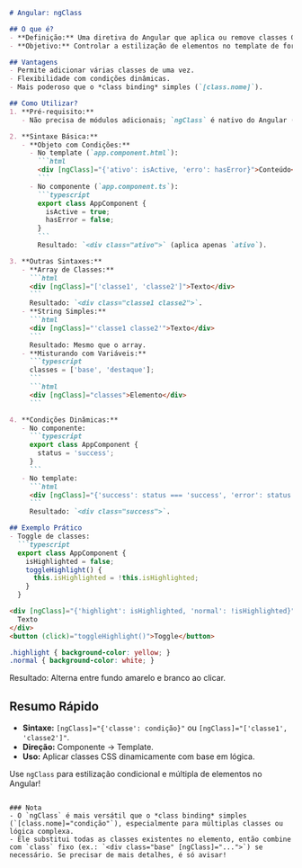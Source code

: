 

```markdown
# Angular: ngClass

## O que é?
- **Definição:** Uma diretiva do Angular que aplica ou remove classes CSS de um elemento dinamicamente com base em condições ou expressões.
- **Objetivo:** Controlar a estilização de elementos no template de forma condicional ou múltipla.

## Vantagens
- Permite adicionar várias classes de uma vez.
- Flexibilidade com condições dinâmicas.
- Mais poderoso que o *class binding* simples (`[class.nome]`).

## Como Utilizar?
1. **Pré-requisito:**
   - Não precisa de módulos adicionais; `ngClass` é nativo do Angular (disponível no `CommonModule`).

2. **Sintaxe Básica:**
   - **Objeto com Condições:**
     - No template (`app.component.html`):
       ```html
       <div [ngClass]="{'ativo': isActive, 'erro': hasError}">Conteúdo</div>
       ```
     - No componente (`app.component.ts`):
       ```typescript
       export class AppComponent {
         isActive = true;
         hasError = false;
       }
       ```
       Resultado: `<div class="ativo">` (aplica apenas `ativo`).

3. **Outras Sintaxes:**
   - **Array de Classes:**
     ```html
     <div [ngClass]="['classe1', 'classe2']">Texto</div>
     ```
     Resultado: `<div class="classe1 classe2">`.
   - **String Simples:**
     ```html
     <div [ngClass]="'classe1 classe2'">Texto</div>
     ```
     Resultado: Mesmo que o array.
   - **Misturando com Variáveis:**
     ```typescript
     classes = ['base', 'destaque'];
     ```
     ```html
     <div [ngClass]="classes">Elemento</div>
     ```

4. **Condições Dinâmicas:**
   - No componente:
     ```typescript
     export class AppComponent {
       status = 'success';
     }
     ```
   - No template:
     ```html
     <div [ngClass]="{'success': status === 'success', 'error': status === 'error'}">Status</div>
     ```
     Resultado: `<div class="success">`.

## Exemplo Prático
- Toggle de classes:
  ```typescript
  export class AppComponent {
    isHighlighted = false;
    toggleHighlight() {
      this.isHighlighted = !this.isHighlighted;
    }
  }
  ```
  ```html
  <div [ngClass]="{'highlight': isHighlighted, 'normal': !isHighlighted}">
    Texto
  </div>
  <button (click)="toggleHighlight()">Toggle</button>
  ```
  ```css
  .highlight { background-color: yellow; }
  .normal { background-color: white; }
  ```
  Resultado: Alterna entre fundo amarelo e branco ao clicar.

## Resumo Rápido
- **Sintaxe:** `[ngClass]="{'classe': condição}"` ou `[ngClass]="['classe1', 'classe2']"`.
- **Direção:** Componente → Template.
- **Uso:** Aplicar classes CSS dinamicamente com base em lógica.

Use `ngClass` para estilização condicional e múltipla de elementos no Angular!
``` 

### Nota
- O `ngClass` é mais versátil que o *class binding* simples (`[class.nome]="condição"`), especialmente para múltiplas classes ou lógica complexa.
- Ele substitui todas as classes existentes no elemento, então combine com `class` fixo (ex.: `<div class="base" [ngClass]="...">`) se necessário. Se precisar de mais detalhes, é só avisar!